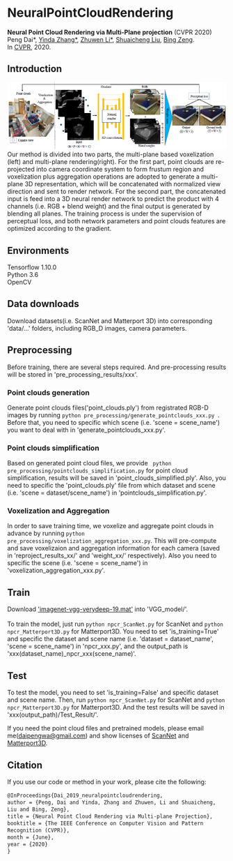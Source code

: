 # NeuralPointCloudRendering

**Neural Point Cloud Rendering via Multi-Plane projection** (CVPR 2020)  
Peng Dai*, [Yinda Zhang*](https://www.zhangyinda.com/), [Zhuwen Li*](https://scholar.google.com/citations?user=gIBLutQAAAAJ&hl=en), [Shuaicheng Liu](http://www.liushuaicheng.org/), [Bing Zeng](https://scholar.google.com/citations?user=s-kUGYQAAAAJ&hl=en).
<br>In [CVPR](https://arxiv.org/abs/1912.04645.pdf), 2020.

## Introduction
<img src='./images/framework.png' width=1000>
<br>
Our method is divided into two parts, the multi-plane based voxelization (left) and multi-plane rendering(right). For the first part, point clouds are re-projected into camera coordinate system to form frustum region and voxelization plus aggregation operations are adopted to generate a multi-plane 3D representation, which will be concatenated with normalized view direction and sent to render network. For the second part, the concatenated input is feed into a 3D neural render network to predict the product with 4 channels (i.e. RGB + blend weight) and the final output is generated by blending all planes. The training process is under the supervision of perceptual loss, and both network parameters and point clouds features are optimized according to the gradient.

## Environments
Tensorflow 1.10.0
<br>
Python 3.6
<br>
OpenCV

## Data downloads
Download datasets(i.e. ScanNet and Matterport 3D) into corresponding 'data/...' folders, including RGB_D images, camera parameters.

## Preprocessing
Before training, there are several steps required. And pre-processing results will be stored in 'pre_processing_results/xxx'.

### Point clouds generation
Generate point clouds files('point_clouds.ply') from registrated RGB-D images by running ```python pre_processing/generate_pointclouds_xxx.py ```. Before that, you need to specific which scene (i.e. 'scene = scene_name') you want to deal with in 'generate_pointclouds_xxx.py'.

### Point clouds simplification
Based on generated point cloud files, we provide ``` python pre_processing/pointclouds_simplification.py``` for point cloud simplification, results will be saved in 'point_clouds_simplified.ply'. Also, you need to specific the 'point_clouds.ply' file from which dataset and scene (i.e. 'scene = dataset/scene_name') in 'pointclouds_simplification.py'.

### Voxelization and Aggregation
In order to save training time, we voxelize and aggregate point clouds in advance by running ```python pre_processing/voxelization_aggregation_xxx.py```. This will pre-compute and save voxelizaion and aggregation information for each camera (saved in 'reproject_results_xx/' and 'weight_xx/' respectively). Also you need to specific the scene (i.e. 'scene = scene_name') in 'voxelization_aggregation_xxx.py'. 

## Train
Download ['imagenet-vgg-verydeep-19.mat']() into 'VGG_model/'.
<br>
<br>
To train the model, just run ```python npcr_ScanNet.py``` for ScanNet and ```python npcr_Matterport3D.py``` for Matterport3D. You need to set 'is_training=True' and specific the dataset and scene name (i.e. 'dataset = dataset_name', 'scene = scene_name') in 'npcr_xxx.py', and the output_path is 'xxx(dataset_name)_npcr_xxx(scene_name)'.
<br>

## Test
To test the model, you need to set 'is_training=False' and specific dataset and scene name. Then, run ```python npcr_ScanNet.py``` for ScanNet and ```python npcr_Matterport3D.py``` for Matterport3D. And the test results will be saved in 'xxx(output_path)/Test_Result/'.

If you need the point cloud files and pretrained models, please email me(daipengwa@gmail.com) and show licenses of [ScanNet](https://github.com/ScanNet/ScanNet) and [Matterport3D](https://github.com/niessner/Matterport).

## Citation
If you use our code or method in your work, please cite the following:
```
@InProceedings{Dai_2019_neuralpointcloudrendering,
author = {Peng, Dai and Yinda, Zhang and Zhuwen, Li and Shuaicheng, Liu and Bing, Zeng},
title = {Neural Point Cloud Rendering via Multi-plane Projection},
booktitle = {The IEEE Conference on Computer Vision and Pattern Recognition (CVPR)},
month = {June},
year = {2020}
}

